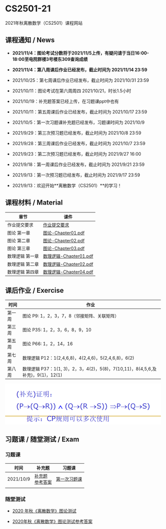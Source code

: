 # CS2501-21
2021年秋离散数学（CS2501）课程网站

## 课程通知 / News

- **2021/11/4：图论考试分数将于2021/11/5上传，有疑问请于当日16:00-18:00至电院群楼3号楼东309查询成绩**

- **2021/11/4：第八周课后作业已经发布，截止时间为 2021/11/14 23:59**

- 2021/10/25：第七周课后作业已经发布，截止时间为 2021/10/31 23:59

- 2021/10/11：图论考试在第六周周四 2021/10/21，时长1.5小时

- 2021/10/19：补充题答案已经上传，在习题课ppt中也有

- 2021/10/11：第五周课后作业已经发布，截止时间为 2021/10/17 23:59

- 2021/10/5：第一次习题课补充题已经发布，习题课时间为 2021/10/9

- 2021/9/29：第三次预习题已经发布，截止时间为 2021/10/8 23:59

- 2021/9/28：第三周课后作业已经发布，截止时间为 2021/10/7 23:59

- 2021/9/23：第二次预习题已经发布，截止时间为 2021/9/27 16:00

- 2021/9/18：第一周课后作业已经发布，截止时间为 2021/9/21 23:59

- 2021/9/13：第一次预习题已经发布，截止时间为 2021/9/17 23:59

- 2021/9/13：欢迎开始**离散数学（CS2501）**的学习！

## 课程材料 / Material

| 章节            | 课件                                                      |
| --------------- | --------------------------------------------------------- |
| 作业提交要求    | [作业提交要求](others/作业提交要求.pdf)                   |
| 图论 第一章     | [图论-Chapter01.pdf](./slides/图论-Chapter01.pdf)         |
| 图论 第二章     | [图论-Chapter02.pdf](./slides/图论-Chapter02.pdf)         |
| 图论 第三章     | [图论-Chapter03.pdf](./slides/图论-Chapter03.pdf)         |
| 数理逻辑 第一章 | [数理逻辑-Chapter01.pdf](./slides/数理逻辑-Chapter01.pdf) |
| 数理逻辑 第二章 | [数理逻辑-Chapter02.pdf](./slides/数理逻辑-Chapter02.pdf) |
| 数理逻辑 第四章 | [数理逻辑-Chapter04.pdf](./slides/数理逻辑-Chapter04.pdf) |

## 课后作业 / Exercise

| 时间   | 作业 |
| ------ | ---- |
| 第一周 | 图论 P9: 1，2，3，7，8（邻接矩阵、关联矩阵）     |
| 第三周 | 图论 P35: 1，2，3，6，8，9，10              |
| 第五周 | 图论 P66: 1，2，14，16 |
| 第七周 | 数理逻辑 P12：1(2,4,6,8)，4(2,4,6)，5(2,4,6,8)，6(2) |
| 第八周 | 数理逻辑 P37：1(1, 3)，2，3，4(2)，5(8)，7(10,11)，8(4,5,6,及补充)，9(1)，12(1) |

![补充](./exercises/第八周补充作业.png)

## 习题课 / 随堂测试 / Exam

### 习题课

| 时间      | 补充题                                                    | 习题课 |
| --------- | --------------------------------------------------------- | ------ |
| 2021/10/9 | [补充题](./exercises/习题课01-补充题.pdf)<br>[参考答案](./exercises/习题课01-补充题答案.pdf) |[第一次习题课](./exercises/习题课01.pdf)|
|           |                                                           |        |

### 随堂测试

- [2020 年秋《离散数学》图论测试](exams/2020年秋《离散数学》图论测试.pdf)

- [2020年秋《离散数学》图论测试参考答案](exams/2020年秋《离散数学》图论测试参考答案.pdf)

